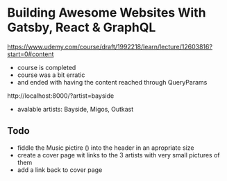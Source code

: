 # Building Awesome Websites With Gatsby, React & GraphQL

https://www.udemy.com/course/draft/1992218/learn/lecture/12603816?start=0#content

* course is completed
* course was a bit erratic
* and ended with having the content reached through QueryParams

http://localhost:8000/?artist=bayside

* avalable artists: Bayside, Migos, Outkast

## Todo

* fiddle the Music pictire (<Image />) into the header in an apropriate size
* create a cover page wit links to the 3 artists with very small pictures of them
* add a link back to cover page 